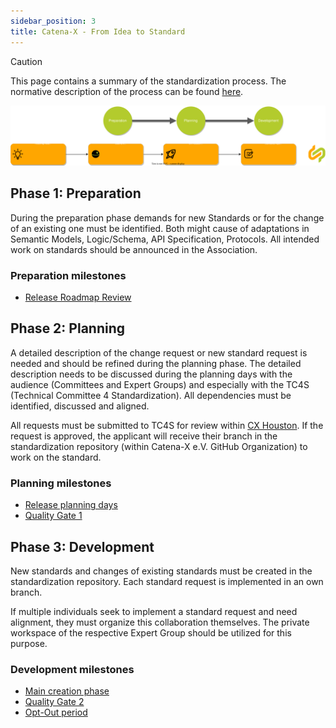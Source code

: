 ```yaml
---
sidebar_position: 3
title: Catena-X - From Idea to Standard
---
```


> [!CAUTION]
> This page contains a summary of the standardization process. The normative description of the process can be found [here](https://catena-x.net/fileadmin/user_upload/Vereinsdokumente/Catena-X_IP_Regelwerk_IP_Regulations.pdf).

![Catena-X process overview](assets/release-planing-next-steps-horizontal-catena-x.drawio.svg)

## Phase 1: Preparation

During the preparation phase demands for new Standards or for the change of an existing one must be identified. Both might cause of adaptations in Semantic Models, Logic/Schema, API Specification, Protocols. All intended work on standards should be announced in the Association.

### Preparation milestones

- [Release Roadmap Review](../release-management/planning/cx-release-roadmap-review.md)

## Phase 2: Planning

A detailed description of the change request or new standard request is needed and should be refined during the planning phase. The detailed description needs to be discussed during the planning days with the audience (Committees and Expert Groups) and especially with the TC4S (Technical Committee 4 Standardization). All dependencies must be identified, discussed and aligned.

All requests must be submitted to TC4S for review within [CX Houston](../organizational-structure/tooling/tooling.md#cx-houston). If the request is approved, the applicant will receive their branch in the standardization repository (within Catena-X e.V. GitHub Organization) to work on the standard.

### Planning milestones

- [Release planning days](../release-management/planning/release-planning-days.md)
- [Quality Gate 1](../release-management/development-and-release/quality-gate-1.md)

## Phase 3: Development

New standards and changes of existing standards must be created in the standardization repository. Each standard request is implemented in an own branch.

If multiple individuals seek to implement a standard request and need alignment, they must organize this collaboration themselves. The private workspace of the respective Expert Group should be utilized for this purpose.

### Development milestones

- [Main creation phase](../release-management/development-and-release/main-creation-phase.md)
- [Quality Gate 2](../release-management/development-and-release/quality-gate-2.md)
- [Opt-Out period](../release-management/development-and-release/opt-out-period.md)
